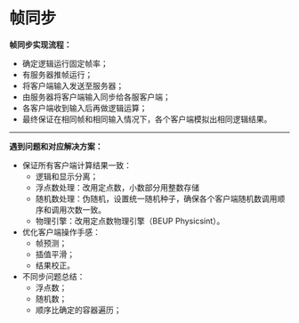 # 帧同步
**帧同步实现流程：**
- 确定逻辑运行固定帧率；
- 有服务器推帧运行；
- 将客户端输入发送至服务器；
- 由服务器将客户端输入同步给各服客户端；
- 各客户端收到输入后再做逻辑运算；
- 最终保证在相同帧和相同输入情况下，各个客户端模拟出相同逻辑结果。
***
**遇到问题和对应解决方案：**
- 保证所有客户端计算结果一致：
  - 逻辑和显示分离；
  - 浮点数处理：改用定点数，小数部分用整数存储
  - 随机数处理：伪随机，设置统一随机种子，确保各个客户端随机数调用顺序和调用次数一致。
  -  物理引擎：改用定点数物理引擎（BEUP Physicsint）。
- 优化客户端操作手感：
  - 帧预测；
  - 插值平滑；
  - 结果校正。
- 不同步问题总结：
  - 浮点数；
  - 随机数；
  - 顺序比确定的容器遍历；
